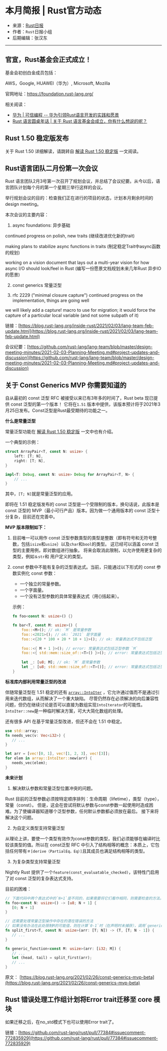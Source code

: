# 本月简报 | Rust官方动态

- 来源：[Rust日报](https://rustcc.cn/section?id=f4703117-7e6b-4caf-aa22-a3ad3db6898f)
- 作者：`Rust`日报小组
- 后期编辑：张汉东


---

## 官宣，Rust基金会正式成立！

基金会初创白金成员包括：

AWS，Google, HUAWEI（华为）, Microsoft, Mozilla

官网地址：https://foundation.rust-lang.org/

相关阅读：

- [华为 | 可信编程 -- 华为引领Rust语言开发的实践和愿景](./huawei_rust.md)
- [Rust 语言圆桌年话 | 关于 Rust 语言基金会成立，你有什么想说的呢？](https://www.zhihu.com/question/443595816)



## Rust 1.50 稳定版发布

关于 Rust 1.50 详细解读，请跳转自 [解读 Rust 1.50 稳定版](./rust_1.50.md) 一文阅读。

## Rust语言团队二月份第一次会议

Rust 语言团队2月3号第一次召开了规划会议，并总结了会议纪要。从今以后，语言团队计划每个月的第一个星期三举行这样的会议。

举行规划会议的目的：检查我们正在进行的项目的状态，计划本月剩余时间的design meeting。

本次会议的主要内容：

1. async foundations: 异步基础

continued progress on polish, new traits (继续改进优化新的trait)

making plans to stabilize async functions in traits (制定稳定Trait中async函数的规划)

working on a vision document that lays out a multi-year vision for how async I/O should look/feel in Rust (编写一份愿景文档规划未来几年Rust 异步IO的愿景)

2. const generics 常量泛型

3. rfc 2229 ("minimal closure capture")
continued progress on the implementation, things are going well

we will likely add a capture! macro to use for migration; it would force the capture of a particular local variable (and not some subpath of it)

链接：[https://blog.rust-lang.org/inside-rust/2021/02/03/lang-team-feb-update.html](https://blog.rust-lang.org/inside-rust/2021/02/03/lang-team-feb-update.html)

会议纪要：[https://github.com/rust-lang/lang-team/blob/master/design-meeting-minutes/2021-02-03-Planning-Meeting.md#project-updates-and-discussion](https://github.com/rust-lang/lang-team/blob/master/design-meeting-minutes/2021-02-03-Planning-Meeting.md#project-updates-and-discussion)


## 关于 Const Generics MVP 你需要知道的


自从最初的 const 泛型 RFC 被接受以来已有3年多的时间了，Rust beta 现已提供 const 泛型的第一个版本！ 它将在`1.51` 版本中提供，该版本预计将于2021年3月25日发布。Const泛型是Rust最受期待的功能之一。

**什么是常量泛型**

常量泛型功能在 [解读 Rust 1.50 稳定版](./rust_1.50.md) 一文中也有介绍。

一个典型的示例：

```rust
struct ArrayPair<T, const N: usize> {
    left: [T; N],
    right: [T; N],
}

impl<T: Debug, const N: usize> Debug for ArrayPair<T, N> {
    // ...
}
```

其中，`[T; N]`就是常量泛型的应用。

即将在 1.51 稳定版发布的 const 泛型是一个受限制的版本，换句话说，此版本是 const 泛型的 MVP（最小可行产品）版本。因为做一个通用版本的 const 泛型十分复杂，目前还在完善中。

**MVP 版本限制如下：**

1. 目前唯一可以用作 const 泛型参数类型的类型是整数（即有符号和无符号整数，包括`isize`和`usize`）以及`char`和`bool`的类型。 这已经可以涵盖 const 泛型的主要用例，即对数组进行抽象。 将来会取消此限制，以允许使用更复杂的类型，例如`＆str`和 用户定义的类型。

2. const 参数中不能有复杂的泛型表达式。当前，只能通过以下形式的 const 参数实例化 const 参数：
    
    - 一个独立的常量参数。
    - 一个字面量。
    - 一个没有泛型参数的具体常量表达式（用{}括起来）。

    示例：
    ```rust
    fn foo<const N: usize>() {}

    fn bar<T, const M: usize>() {
        foo::<M>(); // ok: `M` 是常量参数
        foo::<2021>(); // ok: `2021` 是字面量
        foo::<{20 * 100 + 20 * 10 + 1}>(); // ok: 常量表达式不包括泛型
        
        foo::<{ M + 1 }>(); // error: 常量表达式包括泛型参数 `M`
        foo::<{ std::mem::size_of::<T>() }>(); // error: 常量表达式包括泛型参数 `T`
        
        let _: [u8; M]; // ok: `M` 是常量参数
        let _: [u8; std::mem::size_of::<T>()]; // error: 常量表达式包括泛型参数 `T`
    }
    ```

**标准库内部利用常量泛型的改进**

 伴随常量泛型在 1.51 稳定的还有 [`array::IntoIter`](https://doc.rust-lang.org/nightly/std/array/struct.IntoIter.html) ，它允许通过值而不是通过引用来迭代数组，从而解决了一个重大缺陷。 尽管仍然存在必须解决的向后兼容性问题，但仍在继续讨论是否可以直接为数组实现`IntoIterator`的可能性。 `IntoIter::new`是一种临时解决方案，可大大简化数组的处理。

 还有很多 API 在基于常量泛型改进，但还不会在 1.51 中稳定。


 ```rust
use std::array;
fn needs_vec(v: Vec<i32>) {
    // ...
}

let arr = [vec![0, 1], vec![1, 2, 3], vec![3]];
for elem in array::IntoIter::new(arr) {
    needs_vec(elem);
}
 ```

**未来计划**

1. 解决默认参数和常量泛型位置冲突的问题。

Rust 目前的泛型参数必须按特定顺序排列：生命周期（lifetime），类型（type），常量（const）。 但是，这会在尝试将默认参数与const参数一起使用时造成困难。为了使编译器知道哪个泛型参数，任何默认参数都必须放在最后。 接下来将解决这个问题。

2. 为自定义类型支持常量泛型

从理论上讲，要使一个类型有效作为const参数的类型，我们必须能够在编译时比较该类型的值。所以在 const泛型 RFC 中引入了结构相等的概念：本质上，它包括任何带有`＃[derive（PartialEq，Eq）]`且其成员也满足结构相等的类型。

3. 为复杂类型支持常量泛型

 Nightly Rust 提供了一个`feature(const_evaluatable_checked)`，该特性门启用了对 const 泛型的复杂表达式支持。

 目前的困难：

 ```rust
// 下面代码中两个表达式中的`N+1`是不同的，如果需要将它们看作相同，则需要检查的方法。这是面对复杂表达式中的一个难点。
fn foo<const N: usize>() -> [u8; N + 1] {
    [0; N + 1]
}

// 还需要处理常量泛型操作中存在的潜在错误的方法
// 如果没有办法在此处限制M的可能值，则在计算`0-1`时（在声明时未捕获），调用`generic_function::<0>()`会导致错误，因此对于下游用户可能会意外失败。
fn split_first<T, const N: usize>(arr: [T; N]) -> (T, [T; N - 1]) {
    // ...
}

fn generic_function<const M: usize>(arr: [i32; M]) {
    // ...
    let (head, tail) = split_first(arr);
    // ...
}

 ```

原文： [https://blog.rust-lang.org/2021/02/26/const-generics-mvp-beta](https://blog.rust-lang.org/2021/02/26/const-generics-mvp-beta)


## Rust 错误处理工作组计划将Error trait迁移至 core 模块

如果迁移之后，在no_std模式下也可以使用Error trait了。

链接：[https://github.com/rust-lang/rust/pull/77384#issuecomment-772835929](https://github.com/rust-lang/rust/pull/77384#issuecomment-772835929)